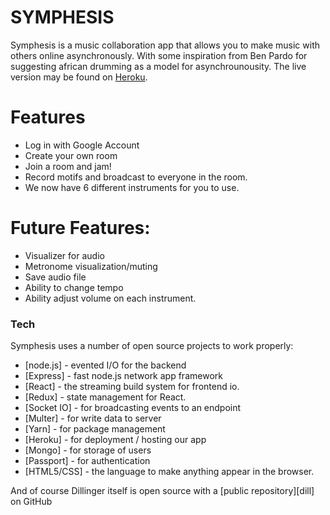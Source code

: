# SYMPHESIS

Symphesis is a music collaboration app that allows you to make music with others online asynchronously. With some inspiration from Ben Pardo for suggesting african drumming as a model for asynchrounousity. The live version may be found on [Heroku](http://symphesis.herokuapp.com).

# Features

  - Log in with Google Account
  - Create your own room
  - Join a room and jam!
  - Record motifs and broadcast to everyone in the room.
  - We now have 6 different instruments for you to use.


# Future Features:
  - Visualizer for audio
  - Metronome visualization/muting
  - Save audio file
  - Ability to change tempo
  - Ability adjust volume on each instrument.


### Tech

Symphesis uses a number of open source projects to work properly:

* [node.js] - evented I/O for the backend
* [Express] - fast node.js network app framework
* [React] - the streaming build system for frontend io.
* [Redux] - state management for React.
* [Socket IO] - for broadcasting events to an endpoint
* [Multer] -  for write data to server
* [Yarn] - for package management
* [Heroku] - for deployment / hosting our app
* [Mongo] - for storage of users
* [Passport] - for authentication
* [HTML5/CSS] - the language to make anything appear in the browser.

And of course Dillinger itself is open source with a [public repository][dill] on GitHub